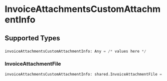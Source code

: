 # InvoiceAttachmentsCustomAttachmentInfo


## Supported Types

### 

```python
invoiceAttachmentsCustomAttachmentInfo: Any = /* values here */
```

### InvoiceAttachmentFile

```python
invoiceAttachmentsCustomAttachmentInfo: shared.InvoiceAttachmentFile = /* values here */
```


